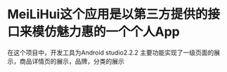 # MeiLiHui这个应用是以第三方提供的接口来模仿魅力惠的一个个人App
在这个项目中，开发工具为Android studio2.2.2 
主要功能实现了一级页面的展示，商品详情页的展示，品牌，分类的展示
